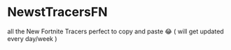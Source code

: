 # NewstTracersFN
all the New Fortnite Tracers perfect to copy and paste 😂 ( will get updated every day/week )
